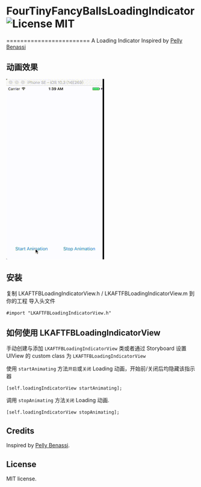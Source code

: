 # FourTinyFancyBallsLoadingIndicator ![License MIT](https://go-shields.herokuapp.com/license-MIT-blue.png)
========================
A Loading Indicator Inspired by [Pelly Benassi](https://dribbble.com/shots/3712012--SVG-Loading-Icon-FTFB-Four-Tiny-Fancy-Balls)

## 动画效果
![Screenshot](https://github.com/lukapool/LKAYoutubeLikeLoadingIndicatorView/blob/master/ScreenShot.gif "Example of FourTinyFancyBallsLoadingIndicatorView")

##  安装
复制 LKAFTFBLoadingIndicatorView.h / LKAFTFBLoadingIndicatorView.m 到你的工程
导入头文件
```
#import "LKAFTFBLoadingIndicatorView.h"
```


## 如何使用 LKAFTFBLoadingIndicatorView

手动创建与添加 `LKAFTFBLoadingIndicatorView` 类或者通过 Storyboard 设置 UIView 的 custom class 为 `LKAFTFBLoadingIndicatorView`


使用 `startAnimating` 方法`开启`或`关闭` Loading 动画，开始前/关闭后均隐藏该指示器

```
[self.loadingIndicatorView startAnimating];

```

调用 `stopAnimating` 方法`关闭` Loading 动画.

```
[self.loadingIndicatorView stopAnimating];

```

## Credits

Inspired by [Pelly Benassi](https://dribbble.com/shots/3712012--SVG-Loading-Icon-FTFB-Four-Tiny-Fancy-Balls).

## License

MIT license.
